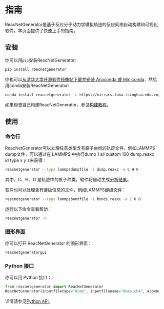 # 指南

ReacNetGenerator是基于反应分子动力学模拟轨迹的反应网络自动构建和可视化软件。本页面提供了快速上手的指南。

## 安装
你可以用`pip`安装ReacNetGenerator:

```bash
pip install reacnetgenerator
```

你也可以[从清华大学开源软件镜像站下载并安装 Anaconda 或 Miniconda](https://mirror.tuna.tsinghua.edu.cn/help/anaconda/)，然后用conda安装ReacNetGenerator:

```bash
conda install reacnetgenerator -c https://mirrors.tuna.tsinghua.edu.cn/anaconda/cloud/conda-forge/
```

如果你想自己构建ReacNetGenerator，参见[构建教程](guide/build.md)。

## 使用

### 命令行

ReacNetGenerator可以处理任意类型含有原子坐标的轨迹文件，例如LAMMPS dump文件，可以通过在 LAMMPS 中执行dump 1 all custom 100 dump.reaxc id type x y z来获得：

```bash
reacnetgenerator --type lammpsdumpfile -i dump.reaxc -a C H O
```

其中，C、H、O 是轨迹中的原子种类。软件将自动生成<a href="/report.html?jdata=https%3A%2F%2Fgist.githubusercontent.com%2Fnjzjz%2Fe9a4b42ceb7d2c3c7ada189f38708bf3%2Fraw%2F83d01b9ab1780b0ad2d1e7f934e61fa113cb0f9f%2Fmethane.json" target="_blank">分析结果</a>。

软件也可以处理含有键级信息的文件，例如LAMMPS键级文件：

```bash
reacnetgenerator --type lammpsbondfile -i bonds.reaxc -a C H O
```

运行以下命令查看帮助：

```bash
reacnetgenerator -h
```

### 图形界面

你可以打开 ReacNetGenerator 的图形界面：

```bash
reacnetgeneratorgui
```

### Python 接口

你可以用 Python 接口：

```python
from reacnetgenerator import ReacNetGenerator
ReacNetGenerator(inputfiletype="dump", inputfilename="dump.ch4", atomname=['C', 'H', 'O']).runanddraw()
```

详情请参见<a href="/api/" target="_blank">Python API</a>。